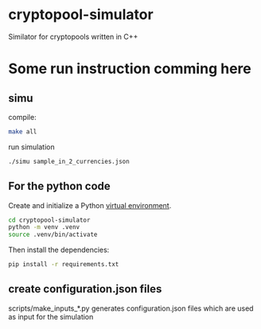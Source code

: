 # cryptopool-simulator
Similator for cryptopools written in C++

# Some run instruction comming here

## simu

compile:

```bash
make all
```

run simulation

```bash
./simu sample_in_2_currencies.json
```

## For the python code

Create and initialize a Python [virtual environment](https://docs.python.org/3/library/venv.html).

```bash
cd cryptopool-simulator
python -m venv .venv
source .venv/bin/activate
```

Then install the dependencies:

```bash
pip install -r requirements.txt
```

## create configuration.json files

scripts/make_inputs_*.py generates configuration.json files which are used as input for the simulation
